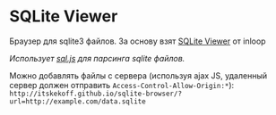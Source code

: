 SQLite Viewer
============


Браузер для sqlite3 файлов. За основу взят [SQLite Viewer](https://github.com/inloop/sqlite-viewer) от inloop

*Использует [sql.js](https://github.com/sql-js/sql.js/) для парсинга sqlite файлов.*


Можно добавлять файлы с сервера (используя ajax JS, удаленный сервер должен отправить `Access-Control-Allow-Origin:*`):
`http://itskekoff.github.io/sqlite-browser/?url=http://example.com/data.sqlite`

